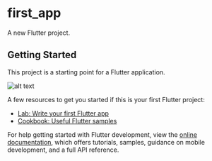 # first_app

A new Flutter project.

## Getting Started

This project is a starting point for a Flutter application.

![alt text](https://github.com/[Badal-05]/[Expense_Calculator]/blob/[master]/1.png?raw=true)

A few resources to get you started if this is your first Flutter project:

- [Lab: Write your first Flutter app](https://docs.flutter.dev/get-started/codelab)
- [Cookbook: Useful Flutter samples](https://docs.flutter.dev/cookbook)

For help getting started with Flutter development, view the
[online documentation](https://docs.flutter.dev/), which offers tutorials,
samples, guidance on mobile development, and a full API reference.
